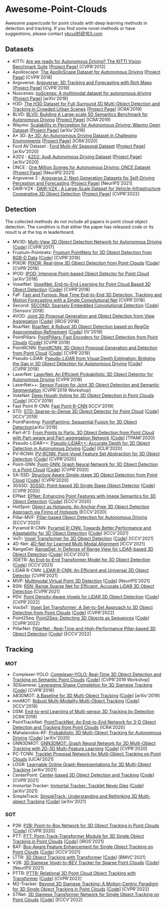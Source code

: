 # Awesome-Point-Clouds
Awesome paper/code for point clouds with deep learning methods in detection and tracking. If you find some novel methods or have suggestions, please contact ybcui95@163.com

## Datasets
- KITTI: [Are we ready for Autonomous Driving? The KITTI Vision Benchmark Suite](http://www.cvlibs.net/publications/Geiger2012CVPR.pdf) [[Project Page](http://www.cvlibs.net/datasets/kitti/index.php)] [CVPR'2012]
- Apolloscape: [The ApolloScape Dataset for Autonomous Driving](http://openaccess.thecvf.com/content_cvpr_2018_workshops/papers/w14/Huang_The_ApolloScape_Dataset_CVPR_2018_paper.pdf) [[Project Page](http://apolloscape.auto/)] [CVPR'2018]
- Argoverse: [Argoverse: 3D Tracking and Forecasting with Rich Maps](http://openaccess.thecvf.com/content_CVPR_2019/papers/Chang_Argoverse_3D_Tracking_and_Forecasting_With_Rich_Maps_CVPR_2019_paper.pdf) [[Project Page](https://www.argoverse.org/index.html)] [CVPR'2019]
- Nuscenes: [nuScenes: A multimodal dataset for autonomous driving](https://arxiv.org/pdf/1903.11027.pdf) [[Project Page](https://www.nuscenes.org/)] [arXiv'2019]
- H3D: [The H3D Dataset for Full-Surround 3D Multi-Object Detection and Tracking in Crowded Urban Scenes](https://arxiv.org/pdf/1903.01568.pdf) [[Project Page](https://usa.honda-ri.com//H3D)] [ICRA'2019]
- BLVD: [BLVD: Building A Large-scale 5D Semantics Benchmark for Autonomous Driving](https://arxiv.org/pdf/1903.06405v1.pdf) [[Project Page](https://github.com/VCCIV/BLVD)] [ICRA'2019]
- Waymo: [Scalability in Perception for Autonomous Driving: Waymo Open Dataset](https://arxiv.org/pdf/1912.04838.pdf) [[Project Page](https://waymo.com/open/)] [arXiv'2019]
- A* 3D: [A* 3D: An Autonomous Driving Dataset in Challeging Environments](https://arxiv.org/pdf/1909.07541.pdf) [[Project Page](https://github.com/I2RDL2/ASTAR-3D)] [ICRA'2020]
- Ford AV Dataset : [Ford Multi-AV Seasonal Dataset](https://s23.q4cdn.com/258866874/files/doc_downloads/2020/03/2003.07969.pdf) [[Project Page](https://avdata.ford.com/home/default.aspx)] [arXiv'2020]
- A2D2 : [A2D2: Audi Autonomous Driving Dataset](https://arxiv.org/pdf/2004.06320.pdf) [[Project Page](https://www.a2d2.audi/a2d2/en.html)] [arXiv'2020]
- ONCE : [One Million Scenes for Autonomous Driving: ONCE Dataset](https://arxiv.org/pdf/2106.11037.pdf) [[Project Page](https://once-for-auto-driving.github.io/index.html)] [NeurIPS'2021]
- Argoverse 2 : [Argoverse 2: Next Generation Datasets for Self-Driving Perception and Forecasting](https://openreview.net/pdf?id=vKQGe36av4k) [[Project Page](https://www.argoverse.org/av2.html)] [NeurIPS'2021]
- DAIR-V2X : [DAIR-V2X : A Large-Scale Dataset for Vehicle-Infrastructure Cooperative 3D Object Detection](https://openaccess.thecvf.com/content/CVPR2022/papers/Yu_DAIR-V2X_A_Large-Scale_Dataset_for_Vehicle-Infrastructure_Cooperative_3D_Object_Detection_CVPR_2022_paper.pdf) [[Project Page](https://thudair.baai.ac.cn/index)] [CVPR'2022]

## Detection
The collected methods do not include all papers in point cloud object detection. The condition is that either the paper has released code or its result is at the top in leaderboard. 

- MV3D: [Multi-View 3D Object Detection Network for Autonomous Driving](http://openaccess.thecvf.com/content_cvpr_2017/papers/Chen_Multi-View_3D_Object_CVPR_2017_paper.pdf) [[Code](https://github.com/bostondiditeam/MV3D)] [CVPR'2017]
- Frustum-Pointnets: [Frustum PointNets for 3D Object Detection from RGB-D Data](http://openaccess.thecvf.com/content_cvpr_2018/papers/Qi_Frustum_PointNets_for_CVPR_2018_paper.pdf) [[Code](https://github.com/charlesq34/frustum-pointnets)] [CVPR'2018]
- PIXOR: [PIXOR: Real-time 3D Object Detection from Point Clouds](http://openaccess.thecvf.com/content_cvpr_2018/papers/Yang_PIXOR_Real-Time_3D_CVPR_2018_paper.pdf) [[Code](https://github.com/philip-huang/PIXOR)] [CVPR'2018]
- IPOD: [IPOD: Intensive Point-based Object Detector for Point Cloud](https://arxiv.org/pdf/1812.05276.pdf) [arXiv'2018]
- VoxelNet: [VoxelNet: End-to-End Learning for Point Cloud Based 3D Object Detection](http://openaccess.thecvf.com/content_cvpr_2018/papers/Zhou_VoxelNet_End-to-End_Learning_CVPR_2018_paper.pdf) [[Code](https://github.com/qianguih/voxelnet)] [CVPR'2018]
- FaF: [Fast and Furious: Real Time End-to-End 3D Detection, Tracking and Motion
Forecasting with a Single Convolutional Net](http://openaccess.thecvf.com/content_cvpr_2018/papers/Luo_Fast_and_Furious_CVPR_2018_paper.pdf) [CVPR'2018]
- Second: [SECOND: Sparsely Embedded Convolutional Detection](https://www.mdpi.com/1424-8220/18/10/3337) [[Code](https://github.com/traveller59/second.pytorch)] [Sensors'2018]
- AVOD: [Joint 3D Proposal Generation and Object Detection from View Aggregation](https://arxiv.org/pdf/1712.02294v4.pdf) [[Code](https://github.com/kujason/avod)] [IROS'2018]
- RoarNet: [RoarNet: A Robust 3D Object Detection based on RegiOn Approximation Refinement](https://arxiv.org/pdf/1811.03818.pdf) [[Code](https://github.com/reinforcementdriving/RoarNet)] [IV'2019]
- PointPillars: [PointPillars: Fast Encoders for Object Detection from Point Clouds](http://openaccess.thecvf.com/content_CVPR_2019/papers/Lang_PointPillars_Fast_Encoders_for_Object_Detection_From_Point_Clouds_CVPR_2019_paper.pdf) [[Code](https://github.com/nutonomy/second.pytorch)] [CVPR'2019]
- PointRCNN: [PointRCNN: 3D Object Proposal Generation and Detection from Point Cloud](http://openaccess.thecvf.com/content_CVPR_2019/papers/Shi_PointRCNN_3D_Object_Proposal_Generation_and_Detection_From_Point_Cloud_CVPR_2019_paper.pdf) [[Code](https://github.com/sshaoshuai/PointRCNN)] [CVPR'2019]
- Pseudo-LiDAR: [Pseudo-LiDAR from Visual Depth Estimation: Bridging the Gap in 3D Object Detection for Autonomous Driving](http://openaccess.thecvf.com/content_CVPR_2019/papers/Wang_Pseudo-LiDAR_From_Visual_Depth_Estimation_Bridging_the_Gap_in_3D_CVPR_2019_paper.pdf) [[Code](https://github.com/mileyan/pseudo_lidar)] [CVPR'2019]
- LaserNet: [LaserNet: An Efficient Probabilistic 3D Object Detector for Autonomous Driving](http://openaccess.thecvf.com/content_CVPR_2019/papers/Meyer_LaserNet_An_Efficient_Probabilistic_3D_Object_Detector_for_Autonomous_Driving_CVPR_2019_paper.pdf) [CVPR'2019]
- LaserNet++: [Sensor Fusion for Joint 3D Object Detection and Semantic Segmentation](http://openaccess.thecvf.com/content_CVPRW_2019/papers/WAD/Meyer_Sensor_Fusion_for_Joint_3D_Object_Detection_and_Semantic_Segmentation_CVPRW_2019_paper.pdf) [CVPR'2019 Workshop]
- VoteNet: [Deep Hough Voting for 3D Object Detection in Point Clouds](http://openaccess.thecvf.com/content_ICCV_2019/papers/Qi_Deep_Hough_Voting_for_3D_Object_Detection_in_Point_Clouds_ICCV_2019_paper.pdf) [[Code](https://github.com/facebookresearch/votenet)] [ICCV'2019]
- Fast Point R-CNN: [Fast Point R-CNN](http://openaccess.thecvf.com/content_ICCV_2019/papers/Chen_Fast_Point_R-CNN_ICCV_2019_paper.pdf) [ICCV'2019]
- STD: [STD: Sparse-to-Dense 3D Object Detector for Point Cloud](http://openaccess.thecvf.com/content_ICCV_2019/papers/Yang_STD_Sparse-to-Dense_3D_Object_Detector_for_Point_Cloud_ICCV_2019_paper.pdf) [[Code](https://github.com/tomztyang/3DSSD)] [ICCV'2019]
- PointPainting: [PointPainting: Sequential Fusion for 3D Object Detection](https://arxiv.org/pdf/1911.10150.pdf)[arXiv'2019]
- Part-A^2: [From Points to Parts: 3D Object Detection from Point Cloud with Part-aware and Part-aggregation Network](https://arxiv.org/pdf/1907.03670v3.pdf) [[Code](https://github.com/sshaoshuai/PCDet)] [TPAMI'2020]
- Pseudo-LiDAR++: [Pseudo-LiDAR++: Accurate Depth for 3D Object Detection in Autonomous Driving](https://openreview.net/pdf?id=BJedHRVtPB) [[Code](https://github.com/mileyan/Pseudo_Lidar_V2)] [ICLR'2020]
- PV-RCNN: [PV-RCNN: Point-Voxel Feature Set Abstraction for 3D Object Detection](https://arxiv.org/pdf/1912.13192.pdf) [[Code](https://github.com/sshaoshuai/PV-RCNN)] [CVPR'2020]
- Point-GNN: [Point-GNN: Graph Neural Network for 3D Object Detection in a Point Cloud](https://arxiv.org/pdf/2003.01251v1.pdf) [[Code](https://github.com/WeijingShi/Point-GNN)] [CVPR'2020]
- SA-SSD: [Structure Aware Single-stage 3D Object Detection from Point Cloud](https://www4.comp.polyu.edu.hk/~cslzhang/paper/SA-SSD.pdf) [[Code](https://github.com/skyhehe123/SA-SSD)] [CVPR'2020]
- 3DSSD: [3DSSD: Point-based 3D Single Stage Object Detector](https://arxiv.org/pdf/2002.10187.pdf) [[Code](https://github.com/tomztyang/3DSSD)] [CVPR'2020]
- EPNet: [EPNet: Enhancing Point Features with Image Semantics for 3D Object Detection](https://arxiv.org/pdf/2007.08856.pdf) [[Code](https://github.com/happinesslz/EPNet)] [ECCV'2020]
- HotSpot: [Object as Hotspots: An Anchor-Free 3D Object Detection Approach via Firing of Hotspots](https://arxiv.org/pdf/1912.12791.pdf) [ECCV'2020]
- Pillar-MVF: [Pillar-based Object Detection for Autonomous Driving](https://arxiv.org/pdf/2007.10323.pdf) [ECCV'2020]
- Pyramid R-CNN: [Pyramid R-CNN: Towards Better Performance and Adaptability for 3D Object Detection](https://arxiv.org/pdf/2109.02499.pdf) [[Code](https://github.com/PointsCoder/Pyramid-RCNN)] [ICCV'2021]
- VoTr: [Voxel Transformer for 3D Object Detection](https://arxiv.org/pdf/2109.02497.pdf) [[Code](https://github.com/PointsCoder/VOTR)] [ICCV'2021]
- 4D-Net: [4D-Net for Learned Multi-Modal Alignment](https://openaccess.thecvf.com/content/ICCV2021/papers/Piergiovanni_4D-Net_for_Learned_Multi-Modal_Alignment_ICCV_2021_paper.pdf) [ICCV'2021]
- RangeDet: [RangeDet: In Defense of Range View for LiDAR-based 3D Object Detection](https://openaccess.thecvf.com/content/ICCV2021/papers/Fan_RangeDet_In_Defense_of_Range_View_for_LiDAR-Based_3D_Object_ICCV_2021_paper.pdf) [[Code](https://github.com/TuSimple/RangeDet)] [ICCV'2021]
- 3DETR: [An End-to-End Transformer Model for 3D Object Detection](https://arxiv.org/pdf/2109.08141.pdf) [[Code](https://facebookresearch.github.io/3detr)] [ICCV'2021]
- LiDAR R-CNN: [LiDAR R-CNN: An Efficient and Universal 3D Object Detector](https://arxiv.org/pdf/2103.15297.pdf) [CVPR'2021]
- MVP: [Multimodal Virtual Point 3D Detection](https://arxiv.org/pdf/2111.06881.pdf) [[Code](https://github.com/tianweiy/MVP)] [NeurIPS'2021]
- RSN: [RSN: Range Sparse Net for Efficient, Accurate LiDAR 3D Object Detection](https://arxiv.org/pdf/2106.13365.pdf) [CVPR'2021]
- PDV: [Point Density-Aware Voxels for LiDAR 3D Object Detection](https://arxiv.org/pdf/2203.05662.pdf) [[Code](https://github.com/TRAILab/PDV)] [CVPR'2022]
- VoxSeT: [Voxel Set Transformer: A Set-to-Set Approach to 3D Object Detection from Point Clouds](https://www4.comp.polyu.edu.hk/~cslzhang/paper/VoxSeT_cvpr22.pdf) [[Code](https://github.com/skyhehe123/VoxSeT)] [CVPR'2022]
- Point2Seq: [Point2Seq: Detecting 3D Objects as Sequences](https://openaccess.thecvf.com/content/CVPR2022/papers/Xue_Point2Seq_Detecting_3D_Objects_As_Sequences_CVPR_2022_paper.pdf) [[Code](https://github.com/ocNflag/point2seq)] [CVPR'2022]
- PillarNet: [PillarNet : Real-Time and High-Performance Pillar-based 3D Object Detection](https://arxiv.org/pdf/2205.07403.pdf) [[Code](https://github.com/agent-sgs/PillarNet)] [ECCV'2022]


## Tracking
### MOT
- Complexer-YOLO: [Complexer-YOLO: Real-Time 3D Object Detection and Tracking on Semantic Point Clouds](http://openaccess.thecvf.com/content_CVPRW_2019/papers/Autonomous%20Driving/Simon_Complexer_YOLO_Real-Time_3D_Object_Detection_and_Tracking_on_Semantic_CVPRW_2019_paper.pdf) [[Code](https://github.com/AI-liu/Complex-YOLO)] [CVPR'2019 Workshop]
- 3DSiamese: [Leveraging Shape Completion for 3D Siamese Tracking](http://openaccess.thecvf.com/content_CVPR_2019/papers/Giancola_Leveraging_Shape_Completion_for_3D_Siamese_Tracking_CVPR_2019_paper.pdf) [[Code](https://github.com/SilvioGiancola/ShapeCompletion3DTracking)] [CVPR'2019]
- AB3DMOT: [A Baseline for 3D Multi-Object Tracking](https://arxiv.org/pdf/1907.03961.pdf) [[Code](https://github.com/xinshuoweng/AB3DMOT)] [arXiv'2019]
- mmMOT: [Robust Multi-Modality Multi-Object Tracking](http://openaccess.thecvf.com/content_ICCV_2019/papers/Zhang_Robust_Multi-Modality_Multi-Object_Tracking_ICCV_2019_paper.pdf) [[Code](https://github.com/ZwwWayne/mmMOT)] [ICCV'2019]
- DSM: [End-to-end Learning of Multi-sensor 3D Tracking by Detection](https://arxiv.org/pdf/1806.11534.pdf) [ICRA'2019]
- PointTrackNet: [PointTrackNet: An End-to-End Network for 3-D
Object Detection and Tracking from Point Clouds](https://www.ram-lab.com/papers/2020/wang2020pointtracknet.pdf) [ICRA'2020]
- Mahalanobis-KF: [Probabilistic 3D Multi-Object Tracking for Autonomous Driving](https://arxiv.org/pdf/2001.05673.pdf) [[Code](https://github.com/eddyhkchiu/mahalanobis_3d_multi_object_tracking)] [arXiv'2020]
- GNN3DMOT: [GNN3DMOT: Graph Neural Network for 3D Multi-Object Tracking with 2D-3D Multi-Feature Learning](https://openaccess.thecvf.com/content_CVPR_2020/papers/Weng_GNN3DMOT_Graph_Neural_Network_for_3D_Multi-Object_Tracking_With_2D-3D_CVPR_2020_paper.pdf) [[Code](https://github.com/xinshuoweng/GNN3DMOT)] [CVPR'2020]
- PC-TCNN: [Tracklet Proposal Network for Multi-Object Tracking on Point Clouds](https://www.ijcai.org/proceedings/2021/0161.pdf) [IJCAI'2021]
- LOGR: [Learnable Online Graph Representations for 3D Multi-Object Tracking](https://arxiv.org/pdf/2104.11747.pdf) [arXiv'2021]
- CenterPoint: [Center-based 3D Object Detection and Tracking](https://openaccess.thecvf.com/content/CVPR2021/papers/Yin_Center-Based_3D_Object_Detection_and_Tracking_CVPR_2021_paper.pdf) [[Code](https://github.com/tianweiy/CenterPoint)] [CVPR'2021]
- Immortal-Tracker: [Immortal Tracker: Tracklet Never Dies](https://arxiv.org/pdf/2111.13672.pdf) [[Code](https://github.com/immortaltracker/immortaltracker)] [arXiv'2021]
- SimpleTrack: [SimpleTrack: Understanding and Rethinking 3D Multi-object Tracking](https://arxiv.org/pdf/2111.09621.pdf) [[Code](https://github.com/TuSimple/SimpleTrack)] [arXiv'2021]
### SOT
- P2B: [P2B: Point-to-Box Network for 3D Object Tracking in Point Clouds](https://openaccess.thecvf.com/content_CVPR_2020/papers/Qi_P2B_Point-to-Box_Network_for_3D_Object_Tracking_in_Point_Clouds_CVPR_2020_paper.pdf) [[Code](https://github.com/HaozheQi/P2B)] [CVPR'2020]
- PTT: [PTT: Point-Track-Transformer Module for 3D Single Object Tracking in Point Clouds](https://arxiv.org/pdf/2108.06455.pdf) [[Code](https://github.com/shanjiayao/PTT)] [IROS'2021]
- BAT: [Box-Aware Feature Enhancement for Single Object Tracking on Point Clouds](https://openaccess.thecvf.com/content/ICCV2021/papers/Zheng_Box-Aware_Feature_Enhancement_for_Single_Object_Tracking_on_Point_Clouds_ICCV_2021_paper.pdf) [[Code](https://github.com/Ghostish/BAT)] [ICCV'2021]
- LTTR: [3D Object Tracking with Transformer](https://arxiv.org/pdf/2110.14921.pdf) [[Code](https://github.com/3bobo/lttr)] [BMVC'2021]
- V2B: [3D Siamese Voxel-to-BEV Tracker for Sparse Point Clouds](https://arxiv.org/pdf/2111.04426.pdf) [[Code](https://github.com/fpthink/V2B)] [NeurIPS'2021]
- PTTR: [PTTR: Relational 3D Point Cloud Object Tracking with Transformer](https://openaccess.thecvf.com/content/CVPR2022/papers/Zhou_PTTR_Relational_3D_Point_Cloud_Object_Tracking_With_Transformer_CVPR_2022_paper.pdf) [[Code](https://github.com/Jasonkks/PTTR)] [CVPR'2022]
- M2-Tracker: [Beyond 3D Siamese Tracking: A Motion-Centric Paradigm for 3D Single Object Tracking in Point Clouds](https://openaccess.thecvf.com/content/CVPR2022/papers/Zheng_Beyond_3D_Siamese_Tracking_A_Motion-Centric_Paradigm_for_3D_Single_CVPR_2022_paper.pdf) [[Code](https://github.com/Ghostish/Open3DSOT)] [CVPR'2022]
- STNet: [3D Siamese Transformer Network for Single Object Tracking on Point Clouds](https://arxiv.org/pdf/2207.11995.pdf) [[Code](https://github.com/fpthink/STNet)] [ECCV'2022]
